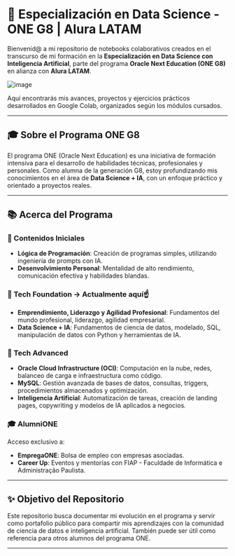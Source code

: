 <h1>🧠 Especialización en Data Science - ONE G8 | Alura LATAM</h1>

Bienvenid@ a mi repositorio de notebooks colaborativos creados en el transcurso de mi formación en la **Especialización en Data Science con Inteligencia Artificial**, parte del programa **Oracle Next Education (ONE G8)** en alianza con **Alura LATAM**.

  ![image](https://github.com/user-attachments/assets/e5d261e8-783c-4268-b320-7fdc37c163df)

Aquí encontrarás mis avances, proyectos y ejercicios prácticos desarrollados en Google Colab, organizados según los módulos cursados.

---

## 🎓 Sobre el Programa ONE G8

El programa ONE (Oracle Next Education) es una iniciativa de formación intensiva para el desarrollo de habilidades técnicas, profesionales y personales. Como alumna de la generación G8, estoy profundizando mis conocimientos en el área de **Data Science + IA**, con un enfoque práctico y orientado a proyectos reales.

---

## 📚 Acerca del Programa

### 🌱 Contenidos Iniciales
- **Lógica de Programación**: Creación de programas simples, utilizando ingeniería de prompts con IA.
- **Desenvolvimiento Personal**: Mentalidad de alto rendimiento, comunicación efectiva y habilidades blandas.

### 💼 Tech Foundation -> Actualmente aquí☝
- **Emprendimiento, Liderazgo y Agilidad Profesional**: Fundamentos del mundo profesional, liderazgo, agilidad empresarial.
- **Data Science + IA**: Fundamentos de ciencia de datos, modelado, SQL, manipulación de datos con Python y herramientas de IA.

### 🚀 Tech Advanced
- **Oracle Cloud Infrastructure (OCI)**: Computación en la nube, redes, balanceo de carga e infraestructura como código.
- **MySQL**: Gestión avanzada de bases de datos, consultas, triggers, procedimientos almacenados y optimización.
- **Inteligencia Artificial**: Automatización de tareas, creación de landing pages, copywriting y modelos de IA aplicados a negocios.

### 🎓 AlumniONE
Acceso exclusivo a:
- **EmpregaONE**: Bolsa de empleo con empresas asociadas.
- **Career Up**: Eventos y mentorías con FIAP - Faculdade de Informática e Administração Paulista.

---

## ✨ Objetivo del Repositorio

Este repositorio busca documentar mi evolución en el programa y servir como portafolio público para compartir mis aprendizajes con la comunidad de ciencia de datos e inteligencia artificial. También puede ser útil como referencia para otros alumnos del programa ONE.

---
